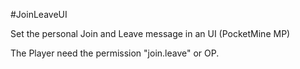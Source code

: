 #JoinLeaveUI

Set the personal Join and Leave message in an UI (PocketMine MP)

The Player need the permission "join.leave" or OP.
